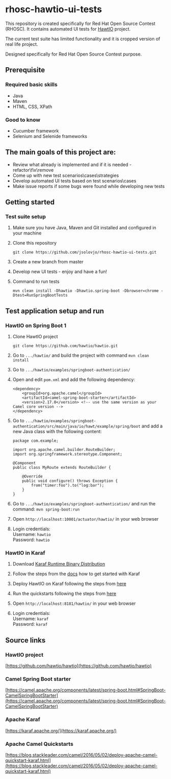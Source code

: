 # rhosc-hawtio-ui-tests
This repository is created specifically for Red Hat Open Source Contest (RHOSC). It contains automated UI tests for [HawtIO](https://hawt.io/) project.  

The current test suite has limited functionality and it is cropped version of real life project.  

Designed specifically for Red Hat Open Source Contest purpose.

## Prerequisite
### Required basic skills
- Java
- Maven
- HTML, CSS, XPath

### Good to know 
- Cucumber framework
- Selenium and Selenide frameworks

## The main goals of this project are:
- Review what already is implemented and if it is needed - refactor\fix\remove
- Come up with new test scenarios\cases\strategies
- Develop automated UI tests based on test scenarios\cases
- Make issue reports if some bugs were found while developing new tests

## Getting started
### Test suite setup
1. Make sure you have Java, Maven and Git installed and configured in your machine

2. Clone this repository
    ```
    git clone https://github.com/jsolovjo/rhosc-hawtio-ui-tests.git
    ```
3. Create a new branch from master

4. Develop new UI tests - enjoy and have a fun!

5. Command to run tests
   ```
   mvn clean install -Dhawtio -Dhawtio.spring-boot -Dbrowser=chrome -Dtest=RunSpringBootTests
   ```

## Test application setup and run
### HawtIO on Spring Boot 1
1. Clone HawtIO project
    ```
    git clone https://github.com/hawtio/hawtio.git
    ```
    
2. Go to `.../hawtio/` and build the project with command `mvn clean install`    

3. Go to `.../hawtio/examples/springboot-authentication/`

4. Open and edit `pom.xml` and add the following dependency:
    ```
    <dependency>
        <groupId>org.apache.camel</groupId>
        <artifactId>camel-spring-boot-starter</artifactId>
        <version>2.17.0</version> <!-- use the same version as your Camel core version -->
    </dependency>
    ```
    
5. Go to `.../hawtio/examples/springboot-authentication/src/main/java/io/hawt/example/spring/boot` and add a new Java class with the following content:
    ```
    package com.example;

    import org.apache.camel.builder.RouteBuilder;
    import org.springframework.stereotype.Component;

    @Component
    public class MyRoute extends RouteBuilder {

        @Override
        public void configure() throws Exception {
            from("timer:foo").to("log:bar");
        }
    }
    ```
    
6. Go to `.../hawtio/examples/springboot-authentication/` and run the command: `mvn spring-boot:run`

7. Open `http://localhost:10001/actuator/hawtio/` in your web browser

8. Login credentials:  
Username: `hawtio`  
Password: `hawtio`

### HawtIO in Karaf
1. Download [Karaf Runtime Binary Distribution](https://karaf.apache.org/download.html)

2. Follow the steps from the [docs](https://karaf.apache.org/get-started.html) how to get started with Karaf

3. Deploy HawtIO on Karaf following the steps from [here](https://hawt.io/docs/get-started/#deploying-on-apache-karaf)

4. Run the quickstarts following the steps from [here](https://blog.stackleader.com/camel/2016/05/02/deploy-apache-camel-quickstart-karaf.html)

5. Open `http://localhost:8181/hawtio/` in your web browser

6. Login credentials:  
Username: `karaf`  
Password: `karaf`

## Source links
### HawtIO project
[https://github.com/hawtio/hawtio](https://github.com/hawtio/hawtio)

### Camel Spring Boot starter
[https://camel.apache.org/components/latest/spring-boot.html#SpringBoot-CamelSpringBootStarter](https://camel.apache.org/components/latest/spring-boot.html#SpringBoot-CamelSpringBootStarter)

### Apache Karaf
[https://karaf.apache.org/](https://karaf.apache.org/)

### Apache Camel Quickstarts
[https://blog.stackleader.com/camel/2016/05/02/deploy-apache-camel-quickstart-karaf.html](https://blog.stackleader.com/camel/2016/05/02/deploy-apache-camel-quickstart-karaf.html)
